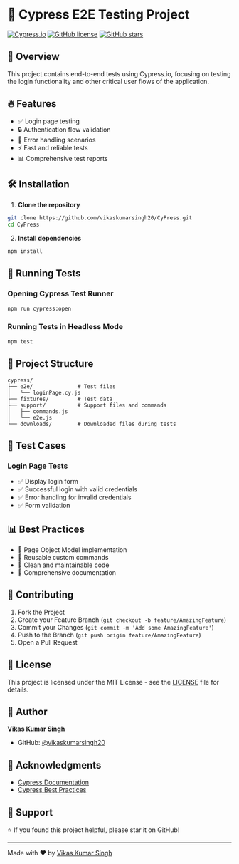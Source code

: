 # 🚀 Cypress E2E Testing Project

[![Cypress.io](https://img.shields.io/badge/tested%20with-Cypress-04C38E.svg)](https://www.cypress.io/)
[![GitHub license](https://img.shields.io/badge/license-MIT-blue.svg)](https://github.com/vikaskumarsingh20/CyPress/blob/master/LICENSE)
[![GitHub stars](https://img.shields.io/github/stars/vikaskumarsingh20/CyPress)](https://github.com/vikaskumarsingh20/CyPress/stargazers)

## 📝 Overview

This project contains end-to-end tests using Cypress.io, focusing on testing the login functionality and other critical user flows of the application.

## 🔥 Features

- ✅ Login page testing
- 🔒 Authentication flow validation
- 🎯 Error handling scenarios
- ⚡ Fast and reliable tests
- 📊 Comprehensive test reports

## 🛠️ Installation

1. **Clone the repository**
```bash
git clone https://github.com/vikaskumarsingh20/CyPress.git
cd CyPress
```

2. **Install dependencies**
```bash
npm install
```

## 🚀 Running Tests

### Opening Cypress Test Runner
```bash
npm run cypress:open
```

### Running Tests in Headless Mode
```bash
npm test
```

## 📁 Project Structure

```
cypress/
├── e2e/              # Test files
│   └── loginPage.cy.js
├── fixtures/         # Test data
├── support/          # Support files and commands
│   ├── commands.js
│   └── e2e.js
└── downloads/        # Downloaded files during tests
```

## 🧪 Test Cases

### Login Page Tests
- ✅ Display login form
- ✅ Successful login with valid credentials
- ✅ Error handling for invalid credentials
- ✅ Form validation

## 📊 Best Practices

- 🎯 Page Object Model implementation
- 🔄 Reusable custom commands
- 🎨 Clean and maintainable code
- 📝 Comprehensive documentation

## 🤝 Contributing

1. Fork the Project
2. Create your Feature Branch (`git checkout -b feature/AmazingFeature`)
3. Commit your Changes (`git commit -m 'Add some AmazingFeature'`)
4. Push to the Branch (`git push origin feature/AmazingFeature`)
5. Open a Pull Request

## 📜 License

This project is licensed under the MIT License - see the [LICENSE](LICENSE) file for details.

## 👥 Author

**Vikas Kumar Singh**
- GitHub: [@vikaskumarsingh20](https://github.com/vikaskumarsingh20)

## 🙏 Acknowledgments

- [Cypress Documentation](https://docs.cypress.io/)
- [Cypress Best Practices](https://docs.cypress.io/guides/references/best-practices.html)

## 💫 Support

⭐️ If you found this project helpful, please star it on GitHub!

---
Made with ❤️ by [Vikas Kumar Singh](https://github.com/vikaskumarsingh20)
